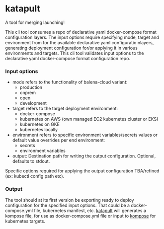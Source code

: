 # katapult

A tool for merging launching!

This cli tool consumes a repo of declarative yaml docker-compose format configuration layers.
The input options require specifying mode, target and environment from for the available declarative yaml configuratio nlayers,
generating deployment configuration for/or applying it in various environments and targets.
This cli tool validates input options to the declarative yaml docker-compose format configuration repo.

### Input options
- mode refers to the functionality of balena-cloud variant:
    - production
    - onprem
    - open
    - development
- target refers to the target deployment environment:
    - docker-compose
    - kubernetes on AWS (own managed EC2 kubernetes cluster or EKS)
    - kubernetes on GKE
    - kubernetes locally
- environment refers to specific environment variables/secrets values or default value overrides per end environment:
    - secrets
    - environment variables
- output: Destination path for writing the output configuration. Optional, defaults to stdout.

Specific options required for applying the output configuration TBA/refined (ex: kubectl config path etc).

### Output
The tool should at its first version be exporting ready to deploy configuration for the specified input options. That could be a docker-compose.yml file, kubernetes manifest, etc.
[katapult](https://github.com/resin-io/katapult) will generates a kompose file, for use as docker-compose.yml file or input to [kompose](https://github.com/kubernetes/kompose) for kubernetes targets.
